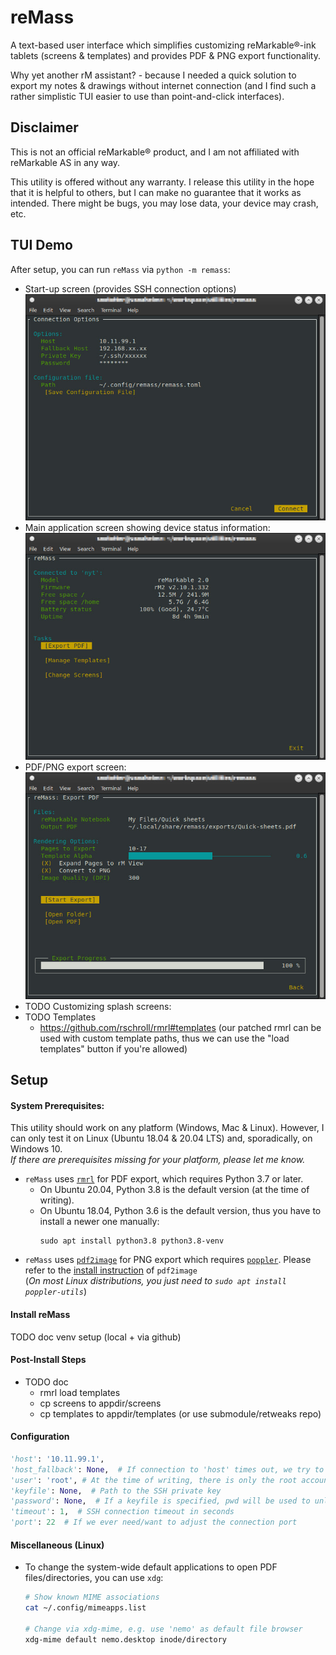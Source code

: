# reMass
A text-based user interface which simplifies customizing reMarkable&reg;-ink tablets (screens &amp; templates) and provides PDF &amp; PNG export functionality.  

Why yet another rM assistant? - because I needed a quick solution to export my notes &amp; drawings without internet connection (and I find such a rather simplistic TUI easier to use than point-and-click interfaces).

## Disclaimer
This is not an official reMarkable&reg; product, and I am not affiliated with reMarkable AS in any way.  

This utility is offered without any warranty.
I release this utility in the hope that it is helpful to others, but I can make no guarantee that it works as intended.
There might be bugs, you may lose data, your device may crash, etc.

## TUI Demo
After setup, you can run `reMass` via `python -m remass`:
* Start-up screen (provides SSH connection options)  
  ![Connection dialog](https://github.com/snototter/remass/blob/master/screenshots/startup.jpg?raw=true "Connection dialog")
* Main application screen showing device status information:  
  ![Main form](https://github.com/snototter/remass/blob/master/screenshots/main.jpg?raw=true "Main form")
* PDF/PNG export screen:  
  ![Export form](https://github.com/snototter/remass/blob/master/screenshots/export.jpg?raw=true "Export form")
* TODO Customizing splash screens:  
* TODO Templates
  * https://github.com/rschroll/rmrl#templates (our patched rmrl can be used with custom template paths, thus we can use the "load templates" button if you're allowed)

## Setup
#### System Prerequisites:
This utility should work on any platform (Windows, Mac &amp; Linux). However, I can only test it on Linux (Ubuntu 18.04 &amp; 20.04 LTS) and, sporadically, on Windows 10.  
_If there are prerequisites missing for your platform, please let me know._
* `reMass` uses [`rmrl`](https://github.com/rschroll/rmrl) for PDF export, which requires Python 3.7 or later.  
  * On Ubuntu 20.04, Python 3.8 is the default version (at the time of writing).  
  * On Ubuntu 18.04, Python 3.6 is the default version, thus you have to install a newer one manually:  
    ```
    sudo apt install python3.8 python3.8-venv
    ```
* `reMass` uses [`pdf2image`](https://pypi.org/project/pdf2image/) for PNG export which requires [`poppler`](https://poppler.freedesktop.org/). Please refer to the [install instruction](https://pypi.org/project/pdf2image/) of `pdf2image`  
  (_On most Linux distributions, you just need to `sudo apt install poppler-utils`_)

#### Install reMass
TODO doc venv setup (local + via github)

#### Post-Install Steps
* TODO doc
  * rmrl load templates
  * cp screens to appdir/screens
  * cp templates to appdir/templates (or use submodule/retweaks repo)

#### Configuration
```python
'host': '10.11.99.1',
'host_fallback': None,  # If connection to 'host' times out, we try to connect to 'host_fallback' if set.
'user': 'root', # At the time of writing, there is only the root account available on the reMarkable
'keyfile': None,  # Path to the SSH private key
'password': None,  # If a keyfile is specified, pwd will be used to unlock it (otherwise, it will be used as the root's pwd)
'timeout': 1,  # SSH connection timeout in seconds
'port': 22  # If we ever need/want to adjust the connection port
```

#### Miscellaneous (Linux)
* To change the system-wide default applications to open PDF files/directories, you can use `xdg`:
  ```bash
  # Show known MIME associations
  cat ~/.config/mimeapps.list 

  # Change via xdg-mime, e.g. use 'nemo' as default file browser
  xdg-mime default nemo.desktop inode/directory
  ```
